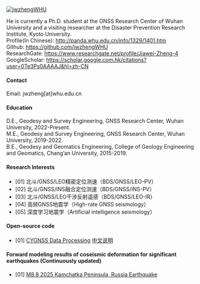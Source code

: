 
[![jwzhengWHU](https://img.shields.io/badge/jwzhengWHU-github-blue?logo=github)](https://github.com/jwzhengWHU)

He is currently a Ph.D. student at the GNSS Research Center of Wuhan University and a visiting researcher at the Disaster Prevention Research Institute, Kyoto University.\
Profile(In Chinese): http://panda.whu.edu.cn/info/1329/1401.htm \
Github: https://github.com/jwzhengWHU \
ResearchGate: https://www.researchgate.net/profile/Jiawei-Zheng-4 \
GoogleScholar: https://scholar.google.com.hk/citations?user=0Te3Ps0AAAAJ&hl=zh-CN 

#### Contact

Email: jwzheng[at]whu.edu.cn

#### Education
D.E., Geodesy and Survey Engineering, GNSS Research Center, Wuhan University, 2022-Present.\
M.E., Geodesy and Survey Engineering, GNSS Research Center, Wuhan University, 2019-2022.\
B.E., Geodesy and Geomatics Engineering, College of Geology Engineering and Geomatics, Chang’an University, 2015-2019.

#### Research Interests
- [01] 北斗/GNSS/LEO精密定位测速（BDS/GNSS/LEO-PV）
- [02] 北斗/GNSS/INS融合定位测速（BDS/GNSS/INS-PV）
- [03] 北斗/GNSS/LEO干涉反射遥感（BDS/GNSS/LEO-IR）
- [04] 高频GNSS地震学（High-rate GNSS seismology）
- [05] 深度学习地震学（Artificial intelligence seismology）

#### Open-source code
- [01] [CYGNSS Data Processing](https://github.com/jwzhengWHU/cygnss_code_python) [中文说明](https://mp.weixin.qq.com/s/ZxPBEnpxQ8hrK9pZ-xhkpQ)

#### Forward modeling results of coseismic deformation for significant earthquakes (Continuously updated)
- [01] [M8.8 2025 Kamchatka Peninsula, Russia Earthquake](https://github.com/jwzhengWHU/Forward-modeling-results-of-coseismic-deformation-for-significant-earthquakes/tree/main/M8.8%202025%20Kamchatka%20Peninsula%2C%20Russia%20Earthquake)
